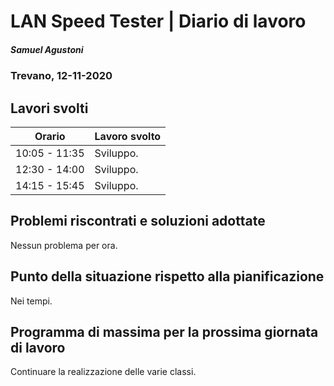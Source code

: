 # LAN Speed Tester | Diario di lavoro

##### Samuel Agustoni

### Trevano, 12-11-2020

## Lavori svolti

| Orario | Lavoro svolto |
| ------ | ----------- |
| 10:05 - 11:35  | Sviluppo. |
| 12:30 - 14:00  | Sviluppo. |
| 14:15 - 15:45  | Sviluppo. |

## Problemi riscontrati e soluzioni adottate
Nessun problema per ora.
## Punto della situazione rispetto alla pianificazione
Nei tempi.

## Programma di massima per la prossima giornata di lavoro
Continuare la realizzazione delle varie classi.
